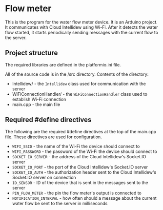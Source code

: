 # Flow meter

This is the program for the water flow meter device. It is an Arduino project.
It communicates with Cloud Intellidew using Wi-Fi. After it detects the water flow started, it starts periodically sending messages with the current flow to the server.

## Project structure

The required libraries are defined in the platformio.ini file.

All of the source code is in the /src directory. Contents of the directory:

+ Intellidew/ - the `Intellidew` class used for communication with the server
+ WiFiConnectionHandler/ - the `WiFiConnectionHandler` class used to establish Wi-Fi connection
+ main.cpp - the main file

## Required #define directives

The following are the required #define directives at the top of the main.cpp file. These directives are used for configuration.

+ `WIFI_SSID` - the name of the Wi-Fi the device should connect to
+ `WIFI_PASSWORD` - the password of the Wi-Fi the device should connect to
+ `SOCKET_IO_SERVER` - the address of the Cloud Intellidew's Socket.IO server
+ `SOCKET_IO_PORT` - the port of the Cloud Intellidew's Socket.IO server
+ `SOCKET_IO_AUTH` - the authorization header sent to the Cloud Intellidew's Socket.IO server on connection
+ `ID_SENSOR` - ID of the device that is sent in the messages sent to the server
+ `PIN_FLOW_METER` - the pin the flow meter's output is connected to
+ `NOTIFICATION_INTERVAL` - how often should a message about the current water flow be sent to the server in milliseconds
